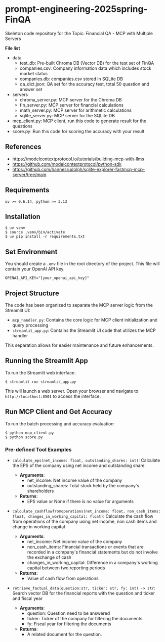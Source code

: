 # prompt-engineering-2025spring-FinQA

Skeleton code repository for the Topic: Financial QA - MCP with Multiple Servers

**File list**
- data
  - test_db: Pre-built Chroma DB (Vector DB) for the test set of FinQA
  - companies.csv: Company information data which includes stock market status
  - companies.db: companies.csv stored in SQLite DB
  - qa_dict.json: QA set for the accuracy test, total 50 question and answer set 
- servers
  - chroma_server.py: MCP server for the Chroma DB
  - fin_server.py: MCP server for financial calculations
  - math_server.py: MCP server for arithmetic calculations
  - sqlite_server.py: MCP server for the SQLite DB
- mcp_client.py: MCP client, run this code to generate result for the questions
- score.py: Run this code for scoring the accuracy with your result 

## References
- https://modelcontextprotocol.io/tutorials/building-mcp-with-llms
- https://github.com/modelcontextprotocol/python-sdk
- https://github.com/hannesrudolph/sqlite-explorer-fastmcp-mcp-server/tree/main

## Requirements

```
uv >= 0.6.14, python >= 3.13
```

## Installation

```
$ uv venv
$ source .venv/bin/activate
$ uv pip install -r requirements.txt
```

## Set Environment

You should create a `.env` file in the root directory of the project. This file will contain your OpenAI API key.

```
OPENAI_API_KEY="[your_openai_api_key]"
```

## Project Structure

The code has been organized to separate the MCP server logic from the Streamlit UI:

- `mcp_handler.py`: Contains the core logic for MCP client initialization and query processing
- `streamlit_app.py`: Contains the Streamlit UI code that utilizes the MCP handler

This separation allows for easier maintenance and future enhancements.

## Running the Streamlit App

To run the Streamlit web interface:

```
$ streamlit run streamlit_app.py
```

This will launch a web server. Open your browser and navigate to `http://localhost:8501` to access the interface.

## Run MCP Client and Get Accuracy

To run the batch processing and accuracy evaluation:

```
$ python mcp_client.py
$ python score.py
```

### Pre-defined Tool Examples

- `calculate_eps(net_income: float, outstanding_shares: int)`: Calculate the EPS of the company using net income and outstanding share
   - **Arguments**:
      - net_income: Net income value of the company
      - outstanding_shares: Total stock held by the company's shareholders
   - **Returns**:
      - EPS value or None if there is no value for arguments

- `calculate_cashflowfromoperations(net_income: float, non_cash_items: float, changes_in_working_capital: float)`: Calculate the cash flow from operations of the company using net income, non cash items and change in working capital
   - **Arguments**:
      - net_income: Net income value of the company
      - non_cash_items: Financial transactions or events that are recorded in a company's financial statements but do not involve the exchange of cash
      - changes_in_working_capital: Difference in a company's working capital between two reporting periods
   - **Returns**:
      - Value of cash flow from operations

- `retrieve_factual_data(question:str, ticker: str, fy: int) -> str`: Search vector DB for the financial reports with the question and ticker and fiscal year
   - **Arguments**:
      - question: Question need to be answered
      - ticker: Ticker of the company for filtering the documents
      - fy: Fiscal year for filtering the documents
   - **Returns**:
      - A related document for the question.
